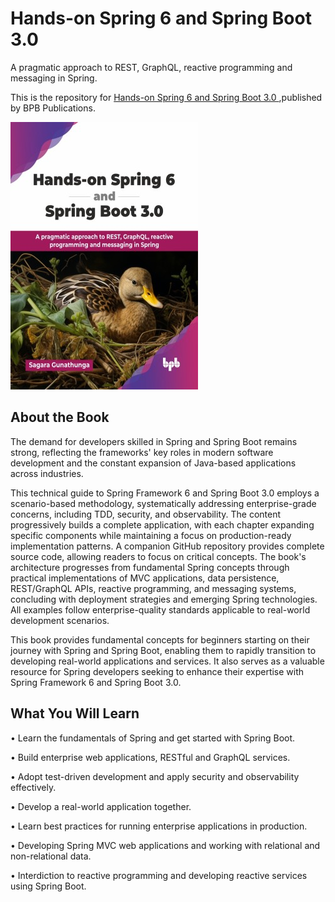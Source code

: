 # Hands-on Spring 6 and Spring Boot 3.0

A pragmatic approach to REST, GraphQL, reactive programming and messaging in Spring.

This is the repository for [Hands-on Spring 6 and Spring Boot 3.0
](https://bpbonline.com/products/hands-on-spring-6-and-spring-boot-3-0?variant=44495135703240),published by BPB Publications.

<img src="9789365892437.jpg">

## About the Book
The demand for developers skilled in Spring and Spring Boot remains strong, reflecting the frameworks' key roles in modern software development and the constant expansion of Java-based applications across industries.       

This technical guide to Spring Framework 6 and Spring Boot 3.0 employs a scenario-based methodology, systematically addressing enterprise-grade concerns, including TDD, security, and observability. The content progressively builds a complete application, with each chapter expanding specific components while maintaining a focus on production-ready implementation patterns. A companion GitHub repository provides complete source code, allowing readers to focus on critical concepts. The book's architecture progresses from fundamental Spring concepts through practical implementations of MVC applications, data persistence, REST/GraphQL APIs, reactive programming, and messaging systems, concluding with deployment strategies and emerging Spring technologies. All examples follow enterprise-quality standards applicable to real-world development scenarios.

This book provides fundamental concepts for beginners starting on their journey with Spring and Spring Boot, enabling them to rapidly transition to developing real-world applications and services. It also serves as a valuable resource for Spring developers seeking to enhance their expertise with Spring Framework 6 and Spring Boot 3.0.  

## What You Will Learn
• Learn the fundamentals of Spring and get started with Spring Boot.

• Build enterprise web applications, RESTful and GraphQL services. 

• Adopt test-driven development and apply security and observability effectively.

• Develop a real-world application together. 

• Learn best practices for running enterprise applications in production.

• Developing Spring MVC web applications and working with relational and non-relational data.

• Interdiction to reactive programming and developing reactive services using Spring Boot.
